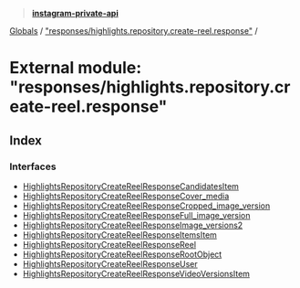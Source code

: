 > **[instagram-private-api](../README.md)**

[Globals](../README.md) / ["responses/highlights.repository.create-reel.response"](_responses_highlights_repository_create_reel_response_.md) /

# External module: "responses/highlights.repository.create-reel.response"

## Index

### Interfaces

* [HighlightsRepositoryCreateReelResponseCandidatesItem](../interfaces/_responses_highlights_repository_create_reel_response_.highlightsrepositorycreatereelresponsecandidatesitem.md)
* [HighlightsRepositoryCreateReelResponseCover_media](../interfaces/_responses_highlights_repository_create_reel_response_.highlightsrepositorycreatereelresponsecover_media.md)
* [HighlightsRepositoryCreateReelResponseCropped_image_version](../interfaces/_responses_highlights_repository_create_reel_response_.highlightsrepositorycreatereelresponsecropped_image_version.md)
* [HighlightsRepositoryCreateReelResponseFull_image_version](../interfaces/_responses_highlights_repository_create_reel_response_.highlightsrepositorycreatereelresponsefull_image_version.md)
* [HighlightsRepositoryCreateReelResponseImage_versions2](../interfaces/_responses_highlights_repository_create_reel_response_.highlightsrepositorycreatereelresponseimage_versions2.md)
* [HighlightsRepositoryCreateReelResponseItemsItem](../interfaces/_responses_highlights_repository_create_reel_response_.highlightsrepositorycreatereelresponseitemsitem.md)
* [HighlightsRepositoryCreateReelResponseReel](../interfaces/_responses_highlights_repository_create_reel_response_.highlightsrepositorycreatereelresponsereel.md)
* [HighlightsRepositoryCreateReelResponseRootObject](../interfaces/_responses_highlights_repository_create_reel_response_.highlightsrepositorycreatereelresponserootobject.md)
* [HighlightsRepositoryCreateReelResponseUser](../interfaces/_responses_highlights_repository_create_reel_response_.highlightsrepositorycreatereelresponseuser.md)
* [HighlightsRepositoryCreateReelResponseVideoVersionsItem](../interfaces/_responses_highlights_repository_create_reel_response_.highlightsrepositorycreatereelresponsevideoversionsitem.md)